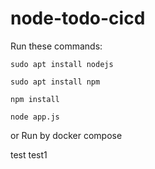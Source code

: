 # node-todo-cicd

Run these commands:


`sudo apt install nodejs`


`sudo apt install npm`


`npm install`

`node app.js`

or Run by docker compose

test
test1

